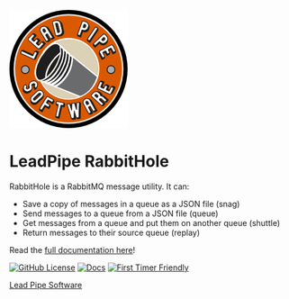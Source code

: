 ![Lead Pipe Software Logo](LeadPipeSoftwareLogoColor.png)

# LeadPipe RabbitHole

RabbitHole is a RabbitMQ message utility. It can:

* Save a copy of messages in a queue as a JSON file (snag)
* Send messages to a queue from a JSON file (queue)
* Get messages from a queue and put them on another queue (shuttle)
* Return messages to their source queue (replay)

Read the [full documentation here](https://rabbithole.readthedocs.io/en/latest/)!

[![GitHub License](https://img.shields.io/badge/license-MIT-blue.svg)](https://github.com/LeadPipeSoftware/LeadPipe.RabbitHole/blob/master/LICENSE)
[![Docs](https://readthedocs.org/projects/rabbithole/badge/)](https://rabbithole.readthedocs.io/en/latest/)
[![First Timer Friendly](http://img.shields.io/badge/first--timers--only-friendly-blue.svg?style=flat)](http://www.firsttimersonly.com/)

[Lead Pipe Software](http://www.leadpipesoftware.com)
